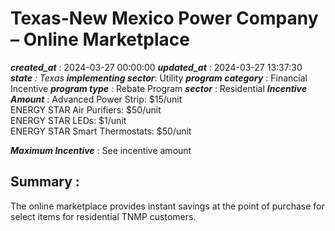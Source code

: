 # Texas-New Mexico Power Company – Online Marketplace 
 ***created_at*** : 2024-03-27 00:00:00 
 ***updated_at*** : 2024-03-27 13:37:30 
 ***state** : Texas 
 **implementing sector***: Utility 
 ***program category*** : Financial Incentive 
 ***program type*** : Rebate Program 
 ***sector*** : Residential 
 ***Incentive Amount*** : Advanced Power Strip: $15/unit  
ENERGY STAR Air Purifiers: $50/unit  
ENERGY STAR LEDs: $1/unit  
ENERGY STAR Smart Thermostats: $50/unit

 
 ***Maximum Incentive*** : See incentive amount

 
 ## Summary : 
 The online marketplace provides instant savings at the point of purchase for
select items for residential TNMP customers.

 
 